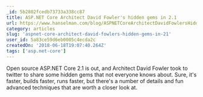 ```yaml
---
_id: 5b2802fcedb73733a338cc87
title: ASP.NET Core Architect David Fowler's hidden gems in 2.1
url: https://www.hanselman.com/blog/ASPNETCoreArchitectDavidFowlersHiddenGemsIn21.aspx
category: articles
slug: 'aspnet-core-architect-david-fowlers-hidden-gems-in-21'
user_id: 5a83ce59d6eb0005c4ecda2c
createdOn: '2018-06-18T19:07:40.264Z'
tags: ['asp.net-core']
---
```


Open source ASP.NET Core 2.1 is out, and Architect David Fowler took to twitter to share some hidden gems that not everyone knows about. Sure, it's faster, builds faster, runs faster, but there's a number of details and fun advanced techniques that are worth a closer look at.


